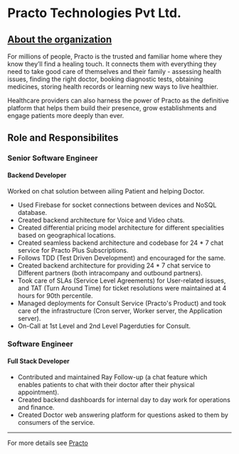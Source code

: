 # Practo Technologies Pvt Ltd.

<a href="https://www.practo.com/company/about" target="_top"><h2>About the organization</h2></a>

For millions of people, Practo is the trusted and familiar home where they know they’ll find a healing touch. It connects them with everything they need to take good care of themselves and their family - assessing health issues, finding the right doctor, booking diagnostic tests, obtaining medicines, storing health records or learning new ways to live healthier.

Healthcare providers can also harness the power of Practo as the definitive platform that helps them build their presence, grow establishments and engage patients more deeply than ever.

## Role and Responsibilites

### Senior Software Engineer

#### Backend Developer

Worked on chat solution between ailing Patient and helping Doctor.

- Used Firebase for socket connections between devices and NoSQL database.
- Created backend architecture for Voice and Video chats.
- Created differential pricing model architecture for different specialities based on geographical locations.
- Created seamless backend architecture and codebase for 24 * 7 chat service for Practo Plus Subscriptions.
- Follows TDD (Test Driven Development) and encouraged for the same.
- Created backend architecture for providing 24 * 7 chat service to Different partners (both intracompany and outbound partners).
- Took care of SLAs (Service Level Agreements) for User-related issues, and TAT (Turn Around Time) for ticket resolutions were maintained at 4 hours for 90th percentile.
- Managed deployments for Consult Service (Practo's Product) and took care of the infrastructure (Cron server, Worker server, the Application server).
- On-Call at 1st Level and 2nd Level Pagerduties for Consult.

### Software Engineer

#### Full Stack Developer

- Contributed and maintained Ray Follow-up (a chat feature which enables patients to chat with their doctor after their physical appointment).
- Created backend dashboards for internal day to day work for operations and finance.
- Created Doctor web answering platform for questions asked to them by consumers of the service.

---

For more details see <a href="https://www.practo.com/" target="_top">Practo</a>

